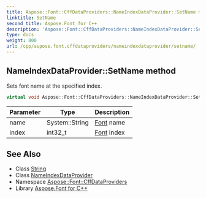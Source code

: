 ```yaml
---
title: Aspose::Font::CffDataProviders::NameIndexDataProvider::SetName method
linktitle: SetName
second_title: Aspose.Font for C++
description: 'Aspose::Font::CffDataProviders::NameIndexDataProvider::SetName method. Sets font name at the specified index in C++.'
type: docs
weight: 800
url: /cpp/aspose.font.cffdataproviders/nameindexdataprovider/setname/
---
```

## NameIndexDataProvider::SetName method


Sets font name at the specified index.

```cpp
virtual void Aspose::Font::CffDataProviders::NameIndexDataProvider::SetName(System::String name, int32_t index)=0
```


| Parameter | Type | Description |
| --- | --- | --- |
| name | System::String | [Font](../../../aspose.font/font/) name |
| index | int32_t | [Font](../../../aspose.font/font/) index |

## See Also

* Class [String](../../../system/string/)
* Class [NameIndexDataProvider](../)
* Namespace [Aspose::Font::CffDataProviders](../../)
* Library [Aspose.Font for C++](../../../)
